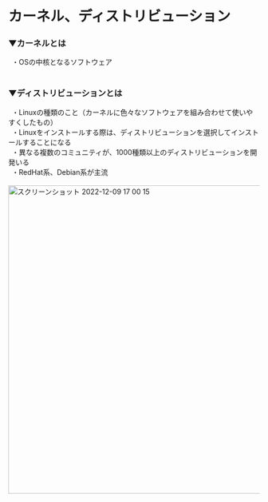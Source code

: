 # カーネル、ディストリビューション

### ▼カーネルとは<br>
&ensp;・OSの中核となるソフトウェア<br>
<br>

### ▼ディストリビューションとは<br>
&ensp;・Linuxの種類のこと（カーネルに色々なソフトウェアを組み合わせて使いやすくしたもの）<br>
&ensp;・Linuxをインストールする際は、ディストリビューションを選択してインストールすることになる<br>
&ensp;・異なる複数のコミュニティが、1000種類以上のディストリビューションを開発いる<br>
&ensp;・RedHat系、Debian系が主流<br>
<br>
<img width="618" alt="スクリーンショット 2022-12-09 17 00 15" src="https://user-images.githubusercontent.com/81621944/206653692-2661f249-f1f3-4126-990a-3ad30a450229.png">
<br>

